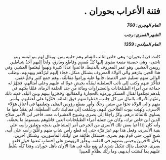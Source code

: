 <h1 dir="rtl">فتنة الأعراب بحوران .</h1>

<h5 dir="rtl">العام الهجري:  760

الشهر القمري: رجب

العام الميلادي: 1359</h5>

<p dir="rtl">كانت قريةٌ بحوران- وهي خاص لنائب الشام وهم حلبية يمن، ويقال لهم بنو لبسة وبنو ناشي- وهي حصينة منيعة يضوي إليها كلُّ مُفسدٍ وقاطع ومارق، ولجأ إليهم أحَدُ شياطين رويمن العشير، وهو عمر المعروف بالدنيط، فأعدوا عددًا كثيرة ونهبوا ليغنَموا العشير، وفي هذا الحين بدَرَهم والي الولاة المعروف بشنكل منكل، فجاء إليهم ليرُدَّهم ويهديهم، وطلب الوالي منهم تسليمَ عمر الدنيط، فأبوا عليه وراموا مقاتلَتَه، وهم جمع كثير وجَمٌّ غفير، فتأخَّرَ عنهم وكتب إلى نائب السلطنة ليمُدَّه بجيشٍ عونًا له عليهم وعلى أمثالهم، فجهَّزَ له جماعة من أمراء الطبلخانات والعشراوات ومائة من جند الحلقة الرماة، فلمَّا بغَتَهم في بلدهم تجمَّعوا لقتال العسكر ورموه بالحجارة والمقاليع، وحَجَزوا بينهم وبين البلد، فعند ذلك رمَتْهم الأتراك بالنبال من كل جانب، فقتلوا منهم فوق المائة، فَفَرُّوا على أعقابهم، وأَسَر منهم والي الولاة نحوًا من ستين رجلًا، وأمر بقطع رؤوس القتلى وتعليقها في أعناق هؤلاء الأَسرى، ونُهِبَت بيوت الفلَّاحين كلهم، وسُلِّمَت إلى مماليك نائب السلطنة، لم يفقَدْ منها ما يساوي ثلاثمائة درهم، وكرَّ راجِعًا إلى بصرى وشيوخ العشيرات معه، فأخبر ابن الأمير صلاح الدين ابن خاص ترك، وكان من جملةِ أمراء الطبلخانات الذين قاتلوهم بمبسوط ما يخصُّه، وأنه كان إذا أعيا بعض تلك الأسرى من الجرحى أمر المشاعلي بذبحِه وتعليق رأسِه على بقية الأسرى، وفعل هذا بهم غيرَ مَرَّة حتى إنه قطع رأس شاب منهم وعَلَّقَ رأسه على أبيه، شيخٍ كبير، حتى قَدِمَ بهم بصرى، فشنكل طائفة من أولئك المأسورين، وشنكل آخرين، وقتل الآخرين وحبس بعضهم في القلعة، وعلَّق الرؤوسَ على أخشابٍ نَصَبها حول قلعة بصرى، فحصل بذلك تنكيلٌ شديد لم يقع مثلُه في هذا الأوان بأهل حوران، وهذا كلُّه سُلِّطَ عليهم بما كسَبَت أيديهم، وما ربُّك بظَلَّامٍ للعبيدِ!</p></br>
